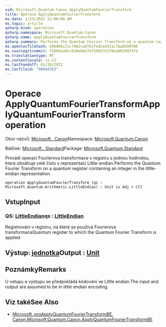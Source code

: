 ```yaml
---
uid: Microsoft.Quantum.Canon.ApplyQuantumFourierTransform
title: Operace ApplyQuantumFourierTransform
ms.date: 1/23/2021 12:00:00 AM
ms.topic: article
qsharp.kind: operation
qsharp.namespace: Microsoft.Quantum.Canon
qsharp.name: ApplyQuantumFourierTransform
qsharp.summary: Performs the Quantum Fourier Transform on a quantum register containing an integer in the little-endian representation.
ms.openlocfilehash: d99000c21c79d2ca97b1fe92ad331c7ba8599700
ms.sourcegitcommit: 71605ea9cc630e84e7ef29027e1f0ea06299747e
ms.translationtype: MT
ms.contentlocale: cs-CZ
ms.lasthandoff: 01/26/2021
ms.locfileid: "98844763"
---
```

# <a name="applyquantumfouriertransform-operation"></a><span data-ttu-id="5e65a-102">Operace ApplyQuantumFourierTransform</span><span class="sxs-lookup"><span data-stu-id="5e65a-102">ApplyQuantumFourierTransform operation</span></span>

<span data-ttu-id="5e65a-103">Obor názvů: [Microsoft.. Canon](xref:Microsoft.Quantum.Canon)</span><span class="sxs-lookup"><span data-stu-id="5e65a-103">Namespace: [Microsoft.Quantum.Canon](xref:Microsoft.Quantum.Canon)</span></span>

<span data-ttu-id="5e65a-104">Balíček: [Microsoft.. Standard](https://nuget.org/packages/Microsoft.Quantum.Standard)</span><span class="sxs-lookup"><span data-stu-id="5e65a-104">Package: [Microsoft.Quantum.Standard](https://nuget.org/packages/Microsoft.Quantum.Standard)</span></span>


<span data-ttu-id="5e65a-105">Provádí operaci Fourierova transformace v registru s jednou hodnotou, která obsahuje celé číslo v reprezentaci Little-endian.</span><span class="sxs-lookup"><span data-stu-id="5e65a-105">Performs the Quantum Fourier Transform on a quantum register containing an integer in the little-endian representation.</span></span>

```qsharp
operation ApplyQuantumFourierTransform (qs : Microsoft.Quantum.Arithmetic.LittleEndian) : Unit is Adj + Ctl
```


## <a name="input"></a><span data-ttu-id="5e65a-106">Vstup</span><span class="sxs-lookup"><span data-stu-id="5e65a-106">Input</span></span>

### <a name="qs--littleendian"></a><span data-ttu-id="5e65a-107">QS: [LittleEndian](xref:Microsoft.Quantum.Arithmetic.LittleEndian)</span><span class="sxs-lookup"><span data-stu-id="5e65a-107">qs : [LittleEndian](xref:Microsoft.Quantum.Arithmetic.LittleEndian)</span></span>

<span data-ttu-id="5e65a-108">Registrování v registru, na které se používá Fourierova transformace</span><span class="sxs-lookup"><span data-stu-id="5e65a-108">Quantum register to which the Quantum Fourier Transform is applied</span></span>



## <a name="output--unit"></a><span data-ttu-id="5e65a-109">Výstup: [jednotka](xref:microsoft.quantum.lang-ref.unit)</span><span class="sxs-lookup"><span data-stu-id="5e65a-109">Output : [Unit](xref:microsoft.quantum.lang-ref.unit)</span></span>



## <a name="remarks"></a><span data-ttu-id="5e65a-110">Poznámky</span><span class="sxs-lookup"><span data-stu-id="5e65a-110">Remarks</span></span>

<span data-ttu-id="5e65a-111">U vstupu a výstupu se předpokládá kódování ve Little endian.</span><span class="sxs-lookup"><span data-stu-id="5e65a-111">The input and output are assumed to be in little endian encoding.</span></span>

## <a name="see-also"></a><span data-ttu-id="5e65a-112">Viz také</span><span class="sxs-lookup"><span data-stu-id="5e65a-112">See Also</span></span>

- [<span data-ttu-id="5e65a-113">Microsoft. proApplyQuantumFourierTransformBE. Canon.</span><span class="sxs-lookup"><span data-stu-id="5e65a-113">Microsoft.Quantum.Canon.ApplyQuantumFourierTransformBE</span></span>](xref:Microsoft.Quantum.Canon.ApplyQuantumFourierTransformBE)